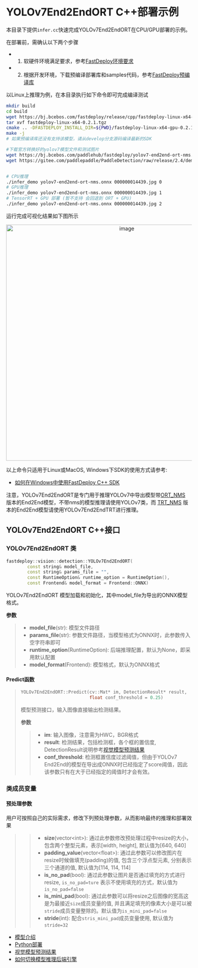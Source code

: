 # YOLOv7End2EndORT C++部署示例

本目录下提供`infer.cc`快速完成YOLOv7End2EndORT在CPU/GPU部署的示例。

在部署前，需确认以下两个步骤

- 1. 软硬件环境满足要求，参考[FastDeploy环境要求](../../../../../docs/environment.md)  
- 2. 根据开发环境，下载预编译部署库和samples代码，参考[FastDeploy预编译库](../../../../../docs/quick_start)

以Linux上推理为例，在本目录执行如下命令即可完成编译测试

```bash
mkdir build
cd build
wget https://bj.bcebos.com/fastdeploy/release/cpp/fastdeploy-linux-x64-gpu-0.2.1.tgz
tar xvf fastdeploy-linux-x64-0.2.1.tgz
cmake .. -DFASTDEPLOY_INSTALL_DIR=${PWD}/fastdeploy-linux-x64-gpu-0.2.1
make -j
# 如果预编译库还没有支持该模型，请从develop分支源码编译最新的SDK

#下载官方转换好的yolov7模型文件和测试图片
wget https://bj.bcebos.com/paddlehub/fastdeploy/yolov7-end2end-ort-nms.onnx
wget https://gitee.com/paddlepaddle/PaddleDetection/raw/release/2.4/demo/000000014439.jpg


# CPU推理
./infer_demo yolov7-end2end-ort-nms.onnx 000000014439.jpg 0
# GPU推理
./infer_demo yolov7-end2end-ort-nms.onnx 000000014439.jpg 1
# TensorRT + GPU 部署 (暂不支持 会回退到 ORT + GPU)
./infer_demo yolov7-end2end-ort-nms.onnx 000000014439.jpg 2
```

运行完成可视化结果如下图所示

<div align='center'>
  <img width="639" alt="image" src="https://user-images.githubusercontent.com/31974251/186369053-1b578d61-ca70-4755-9671-c9fccf6314a0.png">
</div>

以上命令只适用于Linux或MacOS, Windows下SDK的使用方式请参考:  
- [如何在Windows中使用FastDeploy C++ SDK](../../../../../docs/compile/how_to_use_sdk_on_windows.md)

注意，YOLOv7End2EndORT是专门用于推理YOLOv7中导出模型带[ORT_NMS](https://github.com/WongKinYiu/yolov7/blob/main/models/experimental.py#L87) 版本的End2End模型，不带nms的模型推理请使用YOLOv7类，而 [TRT_NMS](https://github.com/WongKinYiu/yolov7/blob/main/models/experimental.py#L111) 版本的End2End模型请使用YOLOv7End2EndTRT进行推理。

## YOLOv7End2EndORT C++接口

### YOLOv7End2EndORT 类

```c++
fastdeploy::vision::detection::YOLOv7End2EndORT(
        const string& model_file,
        const string& params_file = "",
        const RuntimeOption& runtime_option = RuntimeOption(),
        const Frontend& model_format = Frontend::ONNX)
```

YOLOv7End2EndORT 模型加载和初始化，其中model_file为导出的ONNX模型格式。

**参数**

> * **model_file**(str): 模型文件路径
> * **params_file**(str): 参数文件路径，当模型格式为ONNX时，此参数传入空字符串即可
> * **runtime_option**(RuntimeOption): 后端推理配置，默认为None，即采用默认配置
> * **model_format**(Frontend): 模型格式，默认为ONNX格式

#### Predict函数

> ```c++
> YOLOv7End2EndORT::Predict(cv::Mat* im, DetectionResult* result,
>                           float conf_threshold = 0.25)
> ```
>
> 模型预测接口，输入图像直接输出检测结果。
>
> **参数**
>
> > * **im**: 输入图像，注意需为HWC，BGR格式
> > * **result**: 检测结果，包括检测框，各个框的置信度, DetectionResult说明参考[视觉模型预测结果](../../../../../docs/api/vision_results/)
> > * **conf_threshold**: 检测框置信度过滤阈值，但由于YOLOv7 End2End的模型在导出成ONNX时已经指定了score阈值，因此该参数只有在大于已经指定的阈值时才会有效。

### 类成员变量
#### 预处理参数
用户可按照自己的实际需求，修改下列预处理参数，从而影响最终的推理和部署效果

> > * **size**(vector&lt;int&gt;): 通过此参数修改预处理过程中resize的大小，包含两个整型元素，表示[width, height], 默认值为[640, 640]
> > * **padding_value**(vector&lt;float&gt;): 通过此参数可以修改图片在resize时候做填充(padding)的值, 包含三个浮点型元素, 分别表示三个通道的值, 默认值为[114, 114, 114]
> > * **is_no_pad**(bool): 通过此参数让图片是否通过填充的方式进行resize, `is_no_pad=ture` 表示不使用填充的方式，默认值为`is_no_pad=false`
> > * **is_mini_pad**(bool): 通过此参数可以将resize之后图像的宽高这是为最接近`size`成员变量的值, 并且满足填充的像素大小是可以被`stride`成员变量整除的。默认值为`is_mini_pad=false`
> > * **stride**(int): 配合`stris_mini_pad`成员变量使用, 默认值为`stride=32`

- [模型介绍](../../)
- [Python部署](../python)
- [视觉模型预测结果](../../../../../docs/api/vision_results/)
- [如何切换模型推理后端引擎](../../../../../docs/runtime/how_to_change_backend.md)

